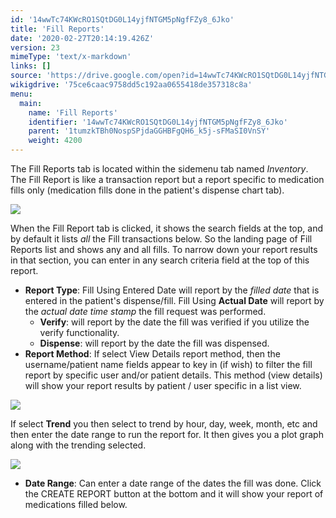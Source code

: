```yaml
---
id: '14wwTc74KWcRO1SQtDG0L14yjfNTGM5pNgfFZy8_6Jko'
title: 'Fill Reports'
date: '2020-02-27T20:14:19.426Z'
version: 23
mimeType: 'text/x-markdown'
links: []
source: 'https://drive.google.com/open?id=14wwTc74KWcRO1SQtDG0L14yjfNTGM5pNgfFZy8_6Jko'
wikigdrive: '75ce6caac9758dd5c192aa0655418de357318c8a'
menu:
  main:
    name: 'Fill Reports'
    identifier: '14wwTc74KWcRO1SQtDG0L14yjfNTGM5pNgfFZy8_6Jko'
    parent: '1tumzkTBh0NospSPjdaGGHBFgQH6_k5j-sFMaSI0VnSY'
    weight: 4200
---
```

The Fill Reports tab is located within the sidemenu tab named *Inventory*.  
The Fill Report is like a transaction report but a report specific to medication fills only (medication fills done in the patient's dispense chart tab).
  
![](../fill-reports.assets/516f666d6c1680b2e1dba25b4364559c.png)  

When the Fill Report tab is clicked, it shows the search fields at the top, and by default it lists *all* the Fill transactions below. So the landing page of Fill Reports list and shows any and all fills. To narrow down your report results in that section, you can enter in any search criteria field at the top of this report.
* <strong>Report Type</strong>: Fill Using Entered Date will report by the <em>filled date</em> that is entered in the patient's dispense/fill. Fill Using <strong>Actual Date</strong> will report by the <em>actual date time stamp</em> the fill request was performed.
   * <strong>Verify</strong>: will report by the date the fill was verified if you utilize the verify functionality.
   * <strong>Dispense</strong>: will report by the date the fill was dispensed.
* <strong>Report Method</strong>: If select View Details report method, then the username/patient name fields appear to key in (if wish) to filter the fill report by specific user and/or patient details. This method (view details) will show your report results by patient / user specific in a list view.
  
![](../fill-reports.assets/d5b52d324a5199421dfb4e346e67add9.png)  

If select **Trend** you then select to trend by hour, day, week, month, etc and then enter the date range to run the report for. It then gives you a plot graph along with the trending selected.
  
![](../fill-reports.assets/5930dd11fc8115560b806d3629989de2.png)  

* <strong>Date Range</strong>: Can enter a date range of the dates the fill was done.
Click the CREATE REPORT button at the bottom and it will show your report of medications filled below.
